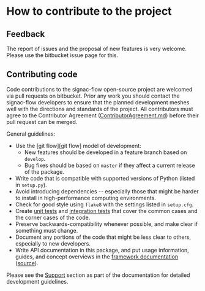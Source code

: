 # How to contribute to the project

## Feedback

The report of issues and the proposal of new features is very welcome.
Please use the bitbucket issue page for this.

## Contributing code

Code contributions to the signac-flow open-source project are welcomed via pull requests on bitbucket.
Prior any work you should contact the signac-flow developers to ensure that the planned development meshes well with the directions and standards of the project.
All contributors must agree to the Contributor Agreement ([ContributorAgreement.md](ContributorAgreement.md)) before their pull request can be merged.

General guidelines:

  * Use the [git flow][git flow] model of development:
    - New features should be developed in a feature branch based on `develop`.
    - Bug fixes should be based on `master` if they affect a current release of the package.
  * Write code that is compatible with supported versions of Python (listed in `setup.py`).
  * Avoid introducing dependencies -- especially those that might be harder to install in high-performance computing environments.
  * Check for good style using `flake8` with the settings listed in `setup.cfg`.
  * Create [unit tests](https://en.wikipedia.org/wiki/Unit_testing) and [integration tests](https://en.wikipedia.org/wiki/Integration_testing) that cover the common cases and the corner cases of the code.
  * Preserve backwards-compatibility whenever possible, and make clear if something must change.
  * Document any portions of the code that might be less clear to others, especially to new developers.
  * Write API documentation in this package, and put usage information, guides, and concept overviews in the [framework documentation](https://docs.signac.io/) ([source][signac-docs-src]).

[signac-docs-src]: https://bitbucket.org/glotzer/signac-docs/
[gitflow]: https://www.atlassian.com/git/tutorials/comparing-workflows/gitflow-workflow

Please see the [Support](https://docs.signac.io/projects/flow/en/latest/support.html) section as part of the documentation for detailed development guidelines.

